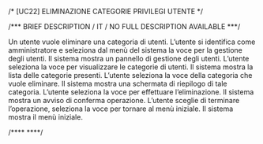 /* [UC22] ELIMINAZIONE CATEGORIE PRIVILEGI UTENTE */

/*** BRIEF DESCRIPTION / IT / NO FULL DESCRIPTION AVAILABLE ***/

Un utente vuole eliminare una categoria di utenti. L’utente si identifica come amministratore 
e seleziona dal menù del sistema la voce per la gestione degli utenti. Il sistema mostra un 
pannello di gestione degli utenti. L’utente seleziona la voce per visualizzare le categorie 
di utenti. Il sistema mostra la lista delle categorie presenti. L’utente seleziona la voce 
della categoria che vuole eliminare. Il sistema mostra una schermata di riepilogo di tale categoria. 
L’utente seleziona la voce per effettuare l’eliminazione. Il sistema mostra un avviso di conferma 
operazione.  L’utente sceglie di terminare l’operazione, seleziona la voce per tornare al menù iniziale. 
Il sistema mostra il menù iniziale.

/**** ****/
